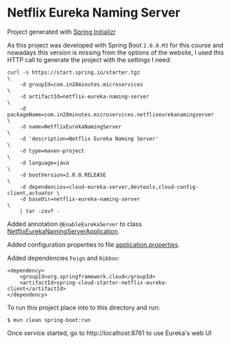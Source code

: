 # Netflix Eureka Naming Server

Project generated with [Spring Initializr](https://start.spring.io/)

As this project was developed with Spring Boot `2.0.0.M3` for this course and nowadays this version is missing from the options of the
website, I used this HTTP call to generate the project with the settings I need:

```
curl -s https://start.spring.io/starter.tgz                                   \
    -d groupId=com.in28minutes.microservices                                  \
    -d artifactId=netflix-eureka-naming-server                                \
    -d packageName=com.in28minutes.microservices.netflixeurekanamingserver    \
    -d name=NetflixEurekaNamingServer                                         \
    -d 'description=Netflix Eureka Naming Server'                             \
    -d type=maven-project                                                     \
    -d language=java                                                          \
    -d bootVersion=2.0.0.RELEASE                                              \
    -d dependencies=cloud-eureka-server,devtools,cloud-config-client,actuator \
    -d baseDir=netflix-eureka-naming-server                                   \
    | tar -zxvf -
```

Added annotation `@EnableEurekaServer` to class [NetflixEurekaNamingServerApplication](src/main/java/com/in28minutes/microservices/netflixeurekanamingserver/NetflixEurekaNamingServerApplication.java).

Added configuration properties to file [application.properties](src/main/resources/application.properties).


Added dependencies `Feign` and `Ribbon`:

```
<dependency>
    <groupId>org.springframework.cloud</groupId>
	<artifactId>spring-cloud-starter-netflix-eureka-client</artifactId>
</dependency>
```

To run this project place into to this directory and run:

```
$ mvn clean spring-boot:run
```

Once service started, go to http://localhost:8761 to use Eureka's web UI 
